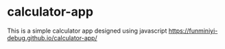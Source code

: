 # calculator-app

This is a simple calculator app designed using javascript
https://funminiyi-debug.github.io/calculator-app/
